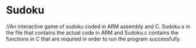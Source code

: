 # Sudoku

//An interactive game of sudoku coded in ARM assembly and C. Sudoku.s in the file that contains the actual code in ARM and Sudoku.c contains the functions in C that are required in order to run the program successfully.
